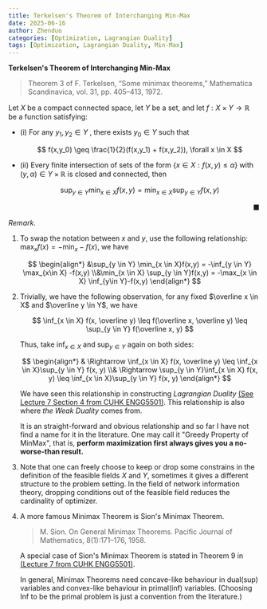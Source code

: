 ```yaml
---
title: Terkelsen's Theorem of Interchanging Min-Max
date: 2025-06-16
author: Zhenduo
categories: [Optimization, Lagrangian Duality]
tags: [Optimization, Lagrangian Duality, Min-Max]
---
```


**Terkelsen's Theorem of Interchanging Min-Max**

>Theorem 3 of F. Terkelsen, “Some minimax theorems,” Mathematica Scandinavica, vol. 31, pp. 405–413, 1972.

Let $X$ be a compact connected space, let $Y$ be a set, and let $f:X \times Y \rightarrow \mathbb R$ be a function satisfying:

- (i) For any $y_1,y_2 \in Y$ , there exists $y_0 \in Y$ such that

    $$
    f(x,y_0) \geq \frac{1}{2}(f(x,y_1) + f(x,y_2)), \forall x \in X
    $$

- (ii) Every finite intersection of sets of the form $\lbrace x \in X:f(x,y) \leq \alpha \rbrace$ with $(y,\alpha) \in Y \times \mathbb R$ is closed and connected, then

    $$
    \sup_{y \in Y} \min_{x\in X} f(x,y) = \min_{x \in X} \sup_{y \in Y}f(x,y)
    $$

&nbsp;<span style="float: right;">■</span>

*Remark.*

1. To swap the notation between $x$ and $y$, use the following relationship: $\max_x f(x) = -\min_x -f(x)$, we have

    $$
    \begin{align*}
        &\sup_{y \in Y} \min_{x \in X}f(x,y) = -\inf_{y \in Y} \max_{x\in X} -f(x,y)
        \\&\min_{x \in X} \sup_{y \in Y}f(x,y) = -\max_{x \in X} \inf_{y\in Y}-f(x,y)
    \end{align*}
    $$

2. Trivially, we have the following observation, for any fixed $\overline x \in X$ and $\overline y \in Y$, we have  

    $$
    \inf_{x \in X} f(x, \overline y) \leq f(\overline x, \overline y) \leq \sup_{y \in Y} f(\overline x, y)
    $$

    Thus, take $\inf_{x \in X}$ and $\sup_{y \in Y}$ again on both sides:

    $$
    \begin{align*}
    & \Rightarrow \inf_{x \in X} f(x, \overline y)  \leq \inf_{x \in X}\sup_{y \in Y} f(x, y)  
    \\& \Rightarrow \sup_{y \in Y}\inf_{x \in X} f(x, y)  \leq \inf_{x \in X}\sup_{y \in Y} f(x, y)
    \end{align*}
    $$

    We have seen this relationship in constructing *Lagrangian Duality* <a href="{{zhenduowen.github.io}}/assets/files/notes/engg5501_handout7_optimality_conditions_and_lagrangian_conditions.pdf">(See Lecture 7 Section 4 from CUHK ENGG5501)</a>. This relationship is also where *the Weak Duality* comes from.

    It is an straight-forward and obvious relationship and so far I have not find a name for it in the literature. One may call it "Greedy Property of MinMax", that is, **perform maximization first always gives you a no-worse-than result.**

3. Note that one can freely choose to keep or drop some constrains in the definition of the feasible fields $X$ and $Y$, sometimes it gives a different structure to the problem setting. In the field of network information theory, dropping conditions out of the feasible field reduces the cardinality of optimizer.

4. A more famous Minimax Theorem is Sion's Minimax Theorem.
    > M. Sion. On General Minimax Theorems. Pacific Journal of Mathematics, 8(1):171–176, 1958.

    A special case of Sion's Minimax Theorem is stated in Theorem 9 in <a href="{{zhenduowen.github.io}}/assets/files/notes/engg5501_handout7_optimality_conditions_and_lagrangian_conditions.pdf">(Lecture 7 from CUHK ENGG5501)</a>.

    In general, Minimax Theorems need concave-like behaviour in dual(sup) variables and convex-like behaviour in primal(inf) variables. (Choosing Inf to be the primal problem is just a convention from the literature.)
